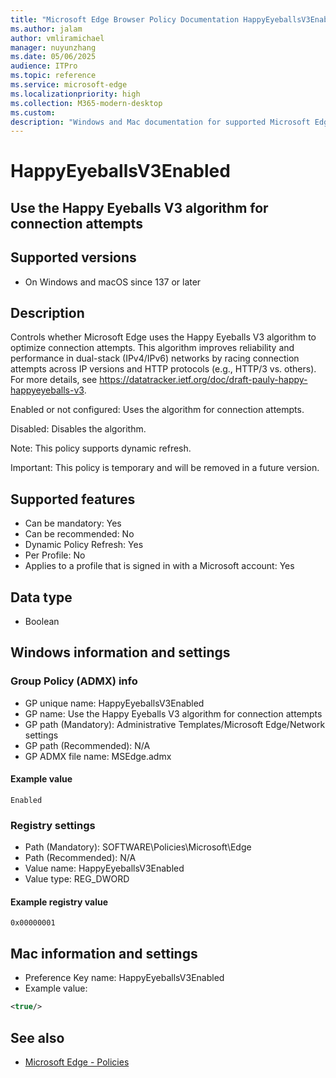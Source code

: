 ```yaml
---
title: "Microsoft Edge Browser Policy Documentation HappyEyeballsV3Enabled"
ms.author: jalam
author: vmliramichael
manager: nuyunzhang
ms.date: 05/06/2025
audience: ITPro
ms.topic: reference
ms.service: microsoft-edge
ms.localizationpriority: high
ms.collection: M365-modern-desktop
ms.custom:
description: "Windows and Mac documentation for supported Microsoft Edge Browser policy: Use the Happy Eyeballs V3 algorithm for connection attempts"
---
```


<!--THIS FILE IS AUTOMATICALLY GENERATED. MANUAL CHANGES WILL BE OVERWRITTEN.-->
<!--Please contact the Microsoft Edge Manageability team with any questions.-->

# HappyEyeballsV3Enabled

## Use the Happy Eyeballs V3 algorithm for connection attempts


## Supported versions

- On Windows and macOS since 137 or later

## Description

Controls whether Microsoft Edge uses the Happy Eyeballs V3 algorithm to optimize connection attempts. This algorithm improves reliability and performance in dual-stack (IPv4/IPv6) networks by racing connection attempts across IP versions and HTTP protocols (e.g., HTTP/3 vs. others). For more details, see https://datatracker.ietf.org/doc/draft-pauly-happy-happyeyeballs-v3.

Enabled or not configured: Uses the algorithm for connection attempts.

Disabled: Disables the algorithm.

Note: This policy supports dynamic refresh.

Important: This policy is temporary and will be removed in a future version.

## Supported features

- Can be mandatory: Yes
- Can be recommended: No
- Dynamic Policy Refresh: Yes
- Per Profile: No
- Applies to a profile that is signed in with a Microsoft account: Yes

## Data type

- Boolean

## Windows information and settings

### Group Policy (ADMX) info

- GP unique name: HappyEyeballsV3Enabled
- GP name: Use the Happy Eyeballs V3 algorithm for connection attempts
- GP path (Mandatory): Administrative Templates/Microsoft Edge/Network settings
- GP path (Recommended): N/A
- GP ADMX file name: MSEdge.admx

#### Example value

```
Enabled
```

### Registry settings

- Path (Mandatory): SOFTWARE\Policies\Microsoft\Edge
- Path (Recommended): N/A
- Value name: HappyEyeballsV3Enabled
- Value type: REG_DWORD

#### Example registry value

```
0x00000001
```


## Mac information and settings

- Preference Key name: HappyEyeballsV3Enabled
- Example value:

```xml
<true/>
```

## See also
- [Microsoft Edge - Policies](../microsoft-edge-policies.md)
